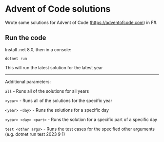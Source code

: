 # Advent of Code solutions

Wrote some solutions for Advent of Code (https://adventofcode.com) in F#.

## Run the code

Install .net 8.0, then in a console:

```
dotnet run
```

This will run the latest solution for the latest year

---

Additional parameters:

`all` - Runs all of the solutions for all years

`<year>` - Runs all of the solutions for the specific year

`<year> <day>` - Runs the solutions for a specific day

`<year> <day> <part>` - Runs the solution for a specific part of a specific day

`test <other args>` - Runs the test cases for the specified other arguments (e.g. dotnet run test 2023 9 1)
